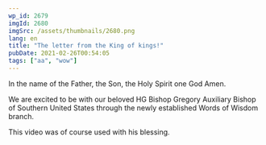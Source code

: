 ```yaml
---
wp_id: 2679
imgId: 2680
imgSrc: /assets/thumbnails/2680.png
lang: en
title: "The letter from the King of kings!"
pubDate: 2021-02-26T00:54:05
tags: ["aa", "wow"]
---
```

<!-- page: 6 -->

<p>In the name of the Father, the Son, the Holy Spirit one God Amen.</p>
<p>We are excited to be with our beloved HG Bishop Gregory Auxiliary Bishop of Southern United States through the newly established Words of Wisdom branch.</p>
<p>This video was of course used with his blessing.</p>
<p>&nbsp;</p>
